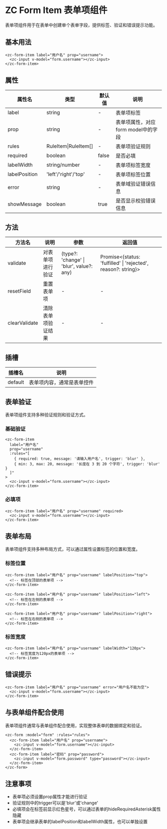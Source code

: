 



# ZC Form Item 表单项组件

表单项组件用于在表单中创建单个表单字段，提供标签、验证和错误提示功能。

## 基本用法

```vue
<zc-form-item label="用户名" prop="username">
  <zc-input v-model="form.username"></zc-input>
</zc-form-item>
```



## 属性

| 属性名 | 类型 | 默认值 | 说明 |
|-------|------|-------|------|
| label | string | - | 表单项标签 |
| prop | string | - | 表单项属性，对应form model中的字段 |
| rules | RuleItem\|RuleItem[] | - | 表单项验证规则 |
| required | boolean | false | 是否必填 |
| labelWidth | string/number | - | 表单项标签宽度 |
| labelPosition | 'left'/'right'/'top' | - | 表单项标签位置 |
| error | string | - | 表单域验证错误信息 |
| showMessage | boolean | true | 是否显示校验错误信息 |

## 方法

| 方法名 | 说明 | 参数 | 返回值 |
|-------|------|------|-------|
| validate | 对表单项进行验证 | (type?: 'change' \| 'blur', value?: any) | Promise<{status: 'fulfilled' \| 'rejected', reason?: string}> |
| resetField | 重置表单项 | - | - |
| clearValidate | 清除表单项验证结果 | - | - |

## 插槽

| 插槽名 | 说明 |
|-------|------|
| default | 表单项内容，通常是表单控件 |

## 表单验证

表单项组件支持多种验证规则和验证方式。

### 基础验证

```vue
<zc-form-item 
  label="用户名" 
  prop="username" 
  :rules="[
    { required: true, message: '请输入用户名', trigger: 'blur' },
    { min: 3, max: 20, message: '长度在 3 到 20 个字符', trigger: 'blur' }
  ]"
>
  <zc-input v-model="form.username"></zc-input>
</zc-form-item>
```



### 必填项

```vue
<zc-form-item label="用户名" prop="username" required>
  <zc-input v-model="form.username"></zc-input>
</zc-form-item>
```



## 表单布局

表单项组件支持多种布局方式，可以通过属性设置标签的位置和宽度。

### 标签位置

```vue
<zc-form-item label="用户名" prop="username" labelPosition="top">
  <!-- 标签在顶部的表单项 -->
</zc-form-item>

<zc-form-item label="用户名" prop="username" labelPosition="left">
  <!-- 标签在左侧的表单项 -->
</zc-form-item>

<zc-form-item label="用户名" prop="username" labelPosition="right">
  <!-- 标签在右侧的表单项 -->
</zc-form-item>
```



### 标签宽度

```vue
<zc-form-item label="用户名" prop="username" labelWidth="120px">
  <!-- 标签宽度为120px的表单项 -->
</zc-form-item>
```



## 错误提示

```vue
<zc-form-item label="用户名" prop="username" error="用户名不能为空">
  <zc-input v-model="form.username"></zc-input>
</zc-form-item>
```



## 与表单组件配合使用

表单项组件通常与表单组件配合使用，实现整体表单的数据绑定和验证。

```vue
<zc-form :model="form" :rules="rules">
  <zc-form-item label="用户名" prop="username">
    <zc-input v-model="form.username"></zc-input>
  </zc-form-item>
  <zc-form-item label="密码" prop="password">
    <zc-input v-model="form.password" type="password"></zc-input>
  </zc-form-item>
</zc-form>
```



## 注意事项

- 表单项必须设置prop属性才能进行验证
- 验证规则中的trigger可以是'blur'或'change'
- 必填项会在标签前显示红色星号，可以通过表单的hideRequiredAsterisk属性隐藏
- 表单项会继承表单的labelPosition和labelWidth属性，也可以单独设置
